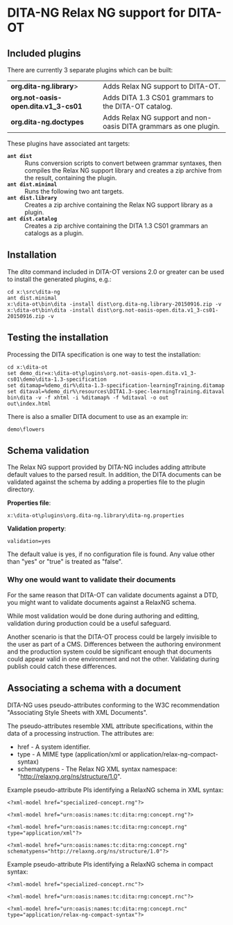 # DITA-NG Relax NG support for DITA-OT

## Included plugins

There are currently 3 separate plugins which can be built:

<table>
<tr><td><strong>org.dita-ng.library</strong>></td><td>Adds Relax NG support to DITA-OT.</td></tr>
<tr><td><strong>org.not-oasis-open.dita.v1_3-cs01</strong></td><td>Adds DITA 1.3 CS01 grammars to the DITA-OT catalog.</td></tr>
<tr><td><strong>org.dita-ng.doctypes</strong></td><td>Adds Relax NG support and non-oasis DITA grammars as one plugin.</td></tr>
</table>

These plugins have associated ant targets:

<dl>
<dt><b><code>ant dist</code></b></dt>
<dd>Runs conversion scripts to convert between grammar syntaxes, then
compiles the Relax NG support library and creates a zip archive
from the result, containing the plugin.</dd>
<dt><strong><code>ant dist.minimal</code></strong></dt>
<dd>Runs the following two ant targets.</dd>
<dt><strong><code>ant dist.library</code></strong></dt>
<dd>Creates a zip archive containing the Relax NG support library as a plugin.</dd>
<dt><strong><code>ant dist.catalog</code></strong></dt>
<dd>Creates a zip archive containing the DITA 1.3 CS01 grammars an catalogs as a plugin.</dd>
</dl>

## Installation

The *dita* command included in DITA-OT versions 2.0 or greater can be used to install the generated plugins, e.g.:


```
cd x:\src\dita-ng
ant dist.minimal
x:\dita-ot\bin\dita -install dist\org.dita-ng.library-20150916.zip -v
x:\dita-ot\bin\dita -install dist\org.not-oasis-open.dita.v1_3-cs01-20150916.zip -v
```

## Testing the installation

Processing the DITA specification is one way to test the installation:

```
cd x:\dita-ot
set demo_dir=x:\dita-ot\plugins\org.not-oasis-open.dita.v1_3-cs01\demo\dita-1.3-specification
set ditamap=%demo_dir%\dita-1.3-specification-learningTraining.ditamap
set ditaval=%demo_dir%\resources\DITA1.3-spec-learningTraining.ditaval
bin\dita -v -f xhtml -i %ditamap% -f %ditaval -o out
out\index.html
```

There is also a smaller DITA document to use as an example in:

```
demo\flowers
```

## Schema validation

The Relax NG support provided by DITA-NG includes adding attribute default values to the parsed result. In addition, the DITA documents can be validated against the schema by adding a properties file to the plugin directory.

**Properties file**:

```
x:\dita-ot\plugins\org.dita-ng.library\dita-ng.properties
```

**Validation property**:

```
validation=yes
```

The default value is yes, if no configuration file is found. Any value other than "yes" or "true" is treated as "false".

### Why one would want to validate their documents

For the same reason that DITA-OT can validate documents against a DTD,
you might want to validate documents against a RelaxNG schema.

While most validation would be done during authoring and editting,
validation during production could be a useful safeguard.

Another scenario is that the DITA-OT process could be largely
invisible to the user as part of a CMS. Differences between the
authoring environment and the production system could be significant
enough that documents could appear valid in one environment and not
the other. Validating during publish could catch these differences.

## Associating a schema with a document

DITA-NG uses pseudo-attributes conforming to the W3C recommendation
"Associating Style Sheets with XML Documents".

The pseudo-attributes resemble XML attribute specifications, within
the data of a processing instruction. The attributes are:

* href - A system identifier.
* type - A MIME type (application/xml or application/relax-ng-compact-syntax)
* schematypens - The Relax NG XML syntax namespace: "http://relaxng.org/ns/structure/1.0". 

Example pseudo-attribute PIs identifying a RelaxNG schema in XML syntax:

```
<?xml-model href="specialized-concept.rng"?>

<?xml-model href="urn:oasis:names:tc:dita:rng:concept.rng"?>

<?xml-model href="urn:oasis:names:tc:dita:rng:concept.rng" type="application/xml"?>

<?xml-model href="urn:oasis:names:tc:dita:rng:concept.rng" schematypens="http://relaxng.org/ns/structure/1.0"?>
```

Example pseudo-attribute PIs identifying a RelaxNG schema in compact syntax:

```
<?xml-model href="specialized-concept.rnc"?>

<?xml-model href="urn:oasis:names:tc:dita:rng:concept.rnc"?>

<?xml-model href="urn:oasis:names:tc:dita:rng:concept.rnc" type="application/relax-ng-compact-syntax"?>
```
